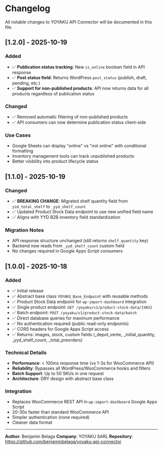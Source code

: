 # Changelog

All notable changes to YOYAKU API Connector will be documented in this file.

## [1.2.0] - 2025-10-19

### Added
- ✅ **Publication status tracking**: New `is_online` boolean field in API response
- ✅ **Post status field**: Returns WordPress `post_status` (publish, draft, pending, etc.)
- ✅ **Support for non-published products**: API now returns data for all products regardless of publication status

### Changed
- ✅ Removed automatic filtering of non-published products
- ✅ API consumers can now determine publication status client-side

### Use Cases
- Google Sheets can display "online" vs "not online" with conditional formatting
- Inventory management tools can track unpublished products
- Better visibility into product lifecycle status

## [1.1.0] - 2025-10-19

### Changed
- ✅ **BREAKING CHANGE**: Migrated shelf quantity field from `yid_total_shelf` to `_yyd_shelf_count`
- ✅ Updated Product Stock Data endpoint to use new unified field name
- ✅ Aligns with YYD B2B inventory field standardization

### Migration Notes
- API response structure unchanged (still returns `shelf_quantity` key)
- Backend now reads from `_yyd_shelf_count` custom field
- No changes required in Google Apps Script consumers

## [1.0.0] - 2025-10-18

### Added
- ✅ Initial release
- ✅ Abstract base class `YOYAKU_Base_Endpoint` with reusable methods
- ✅ Product Stock Data endpoint for `wp-import-dashboard` integration
- ✅ Single product endpoint: `GET /yoyaku/v1/product-stock-data/{SKU}`
- ✅ Batch endpoint: `POST /yoyaku/v1/product-stock-data/batch`
- ✅ Direct database queries for maximum performance
- ✅ No authentication required (public read-only endpoints)
- ✅ CORS headers for Google Apps Script access
- ✅ Returns: images, stock, custom fields (_depot_vente, _initial_quantity, _yyd_shelf_count, _total_preorders)

### Technical Details
- **Performance**: < 100ms response time (vs 1-3s for WooCommerce API)
- **Reliability**: Bypasses all WordPress/WooCommerce hooks and filters
- **Batch Support**: Up to 50 SKUs in one request
- **Architecture**: DRY design with abstract base class

### Integration
- Replaces WooCommerce REST API in `wp-import-dashboard` Google Apps Script
- 20-30x faster than standard WooCommerce API
- Simpler authentication (none required)
- Cleaner data format

---

**Author**: Benjamin Belaga
**Company**: YOYAKU SARL
**Repository**: https://github.com/benjaminbelaga/yoyaku-api-connector
